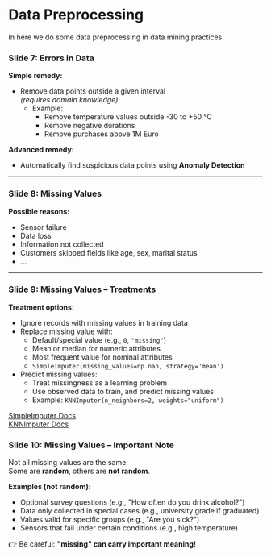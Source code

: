 # Data Preprocessing

In here we do some data preprocessing in data mining practices.

### Slide 7: Errors in Data

**Simple remedy:**
- Remove data points outside a given interval  
  *(requires domain knowledge)*
  - Example:  
    - Remove temperature values outside -30 to +50 °C  
    - Remove negative durations  
    - Remove purchases above 1M Euro  

**Advanced remedy:**
- Automatically find suspicious data points using **Anomaly Detection**

---

### Slide 8: Missing Values

**Possible reasons:**
- Sensor failure  
- Data loss  
- Information not collected  
- Customers skipped fields like age, sex, marital status  
- ...

---

### Slide 9: Missing Values – Treatments

**Treatment options:**
- Ignore records with missing values in training data  
- Replace missing value with:
  - Default/special value (e.g., `0`, `"missing"`)
  - Mean or median for numeric attributes  
  - Most frequent value for nominal attributes  
  - `SimpleImputer(missing_values=np.nan, strategy='mean')`
- Predict missing values:
  - Treat missingness as a learning problem  
  - Use observed data to train, and predict missing values  
  - Example: `KNNImputer(n_neighbors=2, weights="uniform")`

[SimpleImputer Docs](https://scikit-learn.org/1.5/modules/generated/sklearn.impute.SimpleImputer.html)  
[KNNImputer Docs](https://scikit-learn.org/1.5/modules/generated/sklearn.impute.KNNImputer.html)


### Slide 10: Missing Values – Important Note

Not all missing values are the same.  
Some are **random**, others are **not random**.

**Examples (not random):**
- Optional survey questions (e.g., "How often do you drink alcohol?")
- Data only collected in special cases (e.g., university grade if graduated)
- Values valid for specific groups (e.g., "Are you sick?")
- Sensors that fail under certain conditions (e.g., high temperature)

👉 Be careful: **"missing" can carry important meaning!**
